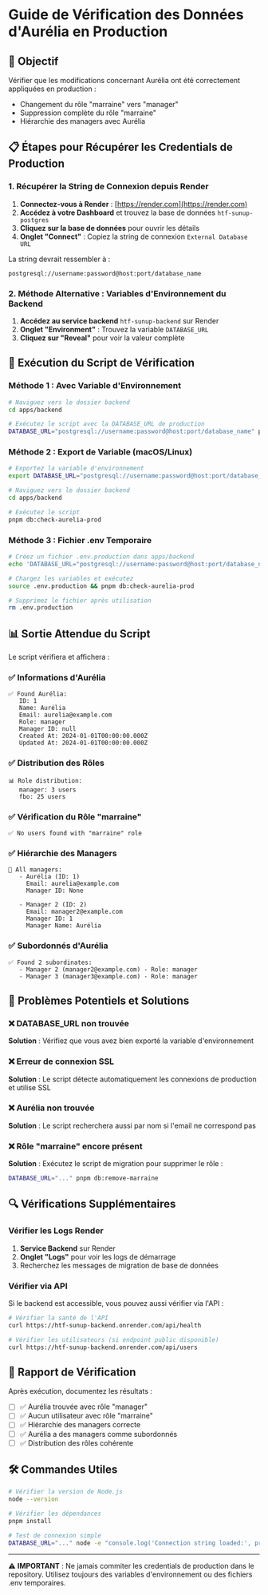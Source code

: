 # Guide de Vérification des Données d'Aurélia en Production

## 🎯 Objectif

Vérifier que les modifications concernant Aurélia ont été correctement appliquées en production :

- Changement du rôle "marraine" vers "manager"
- Suppression complète du rôle "marraine"
- Hiérarchie des managers avec Aurélia

## 📋 Étapes pour Récupérer les Credentials de Production

### 1. Récupérer la String de Connexion depuis Render

1. **Connectez-vous à Render** : [https://render.com](https://render.com)
2. **Accédez à votre Dashboard** et trouvez la base de données `htf-sunup-postgres`
3. **Cliquez sur la base de données** pour ouvrir les détails
4. **Onglet "Connect"** : Copiez la string de connexion `External Database URL`

La string devrait ressembler à :

```
postgresql://username:password@host:port/database_name
```

### 2. Méthode Alternative : Variables d'Environnement du Backend

1. **Accédez au service backend** `htf-sunup-backend` sur Render
2. **Onglet "Environment"** : Trouvez la variable `DATABASE_URL`
3. **Cliquez sur "Reveal"** pour voir la valeur complète

## 🚀 Exécution du Script de Vérification

### Méthode 1 : Avec Variable d'Environnement

```bash
# Naviguez vers le dossier backend
cd apps/backend

# Exécutez le script avec la DATABASE_URL de production
DATABASE_URL="postgresql://username:password@host:port/database_name" pnpm db:check-aurelia-prod
```

### Méthode 2 : Export de Variable (macOS/Linux)

```bash
# Exportez la variable d'environnement
export DATABASE_URL="postgresql://username:password@host:port/database_name"

# Naviguez vers le dossier backend
cd apps/backend

# Exécutez le script
pnpm db:check-aurelia-prod
```

### Méthode 3 : Fichier .env Temporaire

```bash
# Créez un fichier .env.production dans apps/backend
echo 'DATABASE_URL="postgresql://username:password@host:port/database_name"' > .env.production

# Chargez les variables et exécutez
source .env.production && pnpm db:check-aurelia-prod

# Supprimez le fichier après utilisation
rm .env.production
```

## 📊 Sortie Attendue du Script

Le script vérifiera et affichera :

### ✅ Informations d'Aurélia

```
✅ Found Aurélia:
   ID: 1
   Name: Aurélia
   Email: aurelia@example.com
   Role: manager
   Manager ID: null
   Created At: 2024-01-01T00:00:00.000Z
   Updated At: 2024-01-01T00:00:00.000Z
```

### ✅ Distribution des Rôles

```
📊 Role distribution:
   manager: 3 users
   fbo: 25 users
```

### ✅ Vérification du Rôle "marraine"

```
✅ No users found with "marraine" role
```

### ✅ Hiérarchie des Managers

```
👥 All managers:
   - Aurélia (ID: 1)
     Email: aurelia@example.com
     Manager ID: None

   - Manager 2 (ID: 2)
     Email: manager2@example.com
     Manager ID: 1
     Manager Name: Aurélia
```

### ✅ Subordonnés d'Aurélia

```
✅ Found 2 subordinates:
   - Manager 2 (manager2@example.com) - Role: manager
   - Manager 3 (manager3@example.com) - Role: manager
```

## 🚨 Problèmes Potentiels et Solutions

### ❌ DATABASE_URL non trouvée

**Solution** : Vérifiez que vous avez bien exporté la variable d'environnement

### ❌ Erreur de connexion SSL

**Solution** : Le script détecte automatiquement les connexions de production et utilise SSL

### ❌ Aurélia non trouvée

**Solution** : Le script recherchera aussi par nom si l'email ne correspond pas

### ❌ Rôle "marraine" encore présent

**Solution** : Exécutez le script de migration pour supprimer le rôle :

```bash
DATABASE_URL="..." pnpm db:remove-marraine
```

## 🔍 Vérifications Supplémentaires

### Vérifier les Logs Render

1. **Service Backend** sur Render
2. **Onglet "Logs"** pour voir les logs de démarrage
3. Recherchez les messages de migration de base de données

### Vérifier via API

Si le backend est accessible, vous pouvez aussi vérifier via l'API :

```bash
# Vérifier la santé de l'API
curl https://htf-sunup-backend.onrender.com/api/health

# Vérifier les utilisateurs (si endpoint public disponible)
curl https://htf-sunup-backend.onrender.com/api/users
```

## 📝 Rapport de Vérification

Après exécution, documentez les résultats :

- [ ] ✅ Aurélia trouvée avec rôle "manager"
- [ ] ✅ Aucun utilisateur avec rôle "marraine"
- [ ] ✅ Hiérarchie des managers correcte
- [ ] ✅ Aurélia a des managers comme subordonnés
- [ ] ✅ Distribution des rôles cohérente

## 🛠️ Commandes Utiles

```bash
# Vérifier la version de Node.js
node --version

# Vérifier les dépendances
pnpm install

# Test de connexion simple
DATABASE_URL="..." node -e "console.log('Connection string loaded:', process.env.DATABASE_URL ? 'OK' : 'MISSING')"
```

---

⚠️ **IMPORTANT** : Ne jamais commiter les credentials de production dans le repository. Utilisez toujours des variables d'environnement ou des fichiers .env temporaires.
